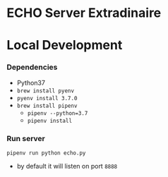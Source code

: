 # ECHO Server Extradinaire

# Local Development
### Dependencies
- Python37
- `brew install pyenv`
- `pyenv install 3.7.0`
- `brew install pipenv`
    - `pipenv --python=3.7`
    - `pipenv install`
    
### Run server
`pipenv run python echo.py`
 - by default it will listen on port `8888`
